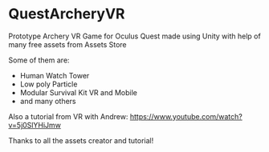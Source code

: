 # QuestArcheryVR
 Prototype Archery VR Game for Oculus Quest made using Unity with help of many free assets from Assets Store
 
 Some of them are:
 - Human Watch Tower
 - Low poly Particle
 - Modular Survival Kit VR and Mobile
 - and many others
 
 Also a tutorial from VR with Andrew:
 https://www.youtube.com/watch?v=5j0SlYHiJmw
 
 Thanks to all the assets creator and tutorial!
